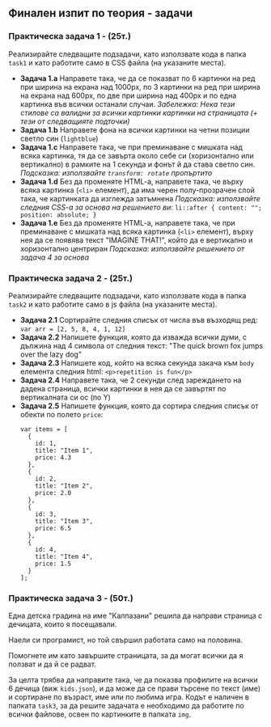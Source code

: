 ## Финален изпит по теория - задачи

### Практическа задача 1 - (25т.)
Реализирайте следващите подзадачи, като използвате кода в папка `task1` и като работите само в CSS файла (на указаните места).
- **Задача 1.а**
   Направете така, че да се показват по 6 картинки на ред при ширина на екрана над 1000px, по 3 картинки на ред при ширина на екрана над 600px, по две при ширина над 400px и по една картинка във всички останали случаи.
   _Забележка: Нека тези стилове са валидни за всички картинки картинки на страницата (+ тези от следващияте подточки)_
- **Задача 1.b**
   Направете фона на всички картинки на четни позиции светло син (`lightblue`)
- **Задача 1.c**
   Направете така, че при преминаване с мишката над всяка картинка, тя да се завърта около себе си (хоризонтално или вертикално) в рамките на 1 секунда и фонът й да става светло син.
   _Подсказка: използвайте `transform: rotate` пропъртито_
- **Задача 1.d**
   Без да променяте HTML-a, направете така, че върху всяка картинка (`<li>` елемент), да има черен полу-прозрачен слой така, че картинката да изглежда затъмнена
   _Подсказка: използвайте следния CSS-a за основа на решението ви:_
   `li::after { content: ""; position: absolute; }`
- **Задача 1.e**
   Без да променяте HTML-a, направете така, че при преминаване с мишката над всяка картинка (`<li>` елемент), върху нея да се появява текст "IMAGINE THAT!", който да е вертикално и хоризонтално центриран
   _Подсказка: използвайте решението от задача 4 за основа_

### Практическа задача 2 - (25т.)

Реализирайте следващите подзадачи, като използвате кода в папка `task2` и като работите само в js файла (на указаните места).
- **Задача 2.1**
   Сортирайте следния списък от числа във възходящ ред: `var arr = [2, 5, 8, 4, 1, 12]`
- **Задача 2.2**
   Напишете функция, която да изважда всички думи, с дължина над 4 символа от следния текст: "The quick brown fox jumps over the lazy dog"
- **Задача 2.3**
   Напишете код, който на всяка секунда закача към `body` елемента следния html: `<p>repetition is fun</p>`
- **Задача 2.4**
   Направете така, че 2 секунди след зареждането на дадена страница, всички картинки в нея да се завъртят по вертикалната си ос (по Y)
- **Задача 2.5**
   Напишете функция, която да сортира следния списък от обекти по полето `price`:
   ```
   var items = [
     {
       id: 1,
       title: "Item 1",
       price: 4.3
     },
     {
       id: 2,
       title: "Item 2",
       price: 2.0
     },
     {
       id: 3,
       title: "Item 3",
       price: 6.5
     },
     {
       id: 4,
       title: "Item 4",
       price: 1.5
     }
   ];
   ```

### Практическа задача 3 - (50т.)

Една детска градина на име "Калпазани" решила да направи страница с дечицата, които я посещавали.

Наели си програмист, но той свършил работата само на половина.

Помогнете им като завършите страницата, за да могат всички да я ползват и да й се радват.

За целта трябва да направите така, че да показва профилите на всички 6 дечица (виж `kids.json`), и да може да се прави търсене по текст (име) и сортиране по възраст, име или по любима игра.
Кодът е наличен в папката `task3`, за да решите задачата е необходимо да работите по всички файлове, освен по картинките в папката `img`.

